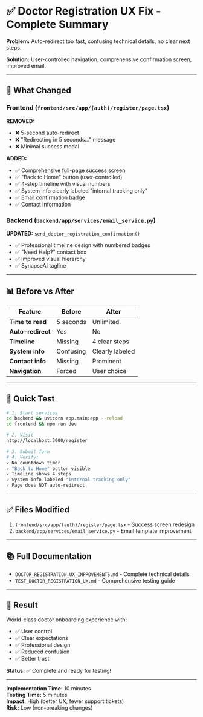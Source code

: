 # ✅ Doctor Registration UX Fix - Complete Summary

**Problem:** Auto-redirect too fast, confusing technical details, no clear next steps.

**Solution:** User-controlled navigation, comprehensive confirmation screen, improved email.

---

## 🎯 What Changed

### **Frontend (`frontend/src/app/(auth)/register/page.tsx`)**

**REMOVED:**
- ❌ 5-second auto-redirect
- ❌ "Redirecting in 5 seconds..." message
- ❌ Minimal success modal

**ADDED:**
- ✅ Comprehensive full-page success screen
- ✅ "Back to Home" button (user-controlled)
- ✅ 4-step timeline with visual numbers
- ✅ System info clearly labeled "internal tracking only"
- ✅ Email confirmation badge
- ✅ Contact information

### **Backend (`backend/app/services/email_service.py`)**

**UPDATED:** `send_doctor_registration_confirmation()`
- ✅ Professional timeline design with numbered badges
- ✅ "Need Help?" contact box
- ✅ Improved visual hierarchy
- ✅ SynapseAI tagline

---

## 📊 Before vs After

| Feature | Before | After |
|---------|--------|-------|
| **Time to read** | 5 seconds | Unlimited |
| **Auto-redirect** | Yes | No |
| **Timeline** | Missing | 4 clear steps |
| **System info** | Confusing | Clearly labeled |
| **Contact info** | Missing | Prominent |
| **Navigation** | Forced | User choice |

---

## 🧪 Quick Test

```bash
# 1. Start services
cd backend && uvicorn app.main:app --reload
cd frontend && npm run dev

# 2. Visit
http://localhost:3000/register

# 3. Submit form
# 4. Verify:
✓ No countdown timer
✓ "Back to Home" button visible
✓ Timeline shows 4 steps
✓ System info labeled "internal tracking only"
✓ Page does NOT auto-redirect
```

---

## ✅ Files Modified

1. `frontend/src/app/(auth)/register/page.tsx` - Success screen redesign
2. `backend/app/services/email_service.py` - Email template improvement

---

## 📚 Full Documentation

- `DOCTOR_REGISTRATION_UX_IMPROVEMENTS.md` - Complete technical details
- `TEST_DOCTOR_REGISTRATION_UX.md` - Comprehensive testing guide

---

## 🎉 Result

World-class doctor onboarding experience with:
- ✅ User control
- ✅ Clear expectations
- ✅ Professional design
- ✅ Reduced confusion
- ✅ Better trust

**Status:** ✅ Complete and ready for testing!

---

**Implementation Time:** 10 minutes  
**Testing Time:** 5 minutes  
**Impact:** High (better UX, fewer support tickets)  
**Risk:** Low (non-breaking changes)

